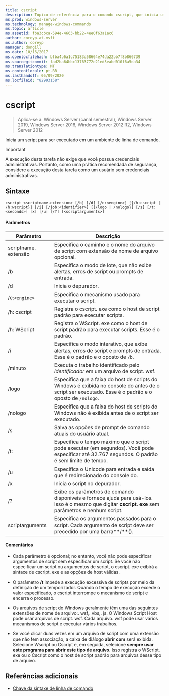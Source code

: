 ```yaml
---
title: cscript
description: Tópico de referência para o comando cscript, que inicia um script para que ele seja executado em um ambiente de linha de comando.
ms.prod: windows-server
ms.technology: manage-windows-commands
ms.topic: article
ms.assetid: fba3cbca-594e-4663-bb22-4ee0f63a1ac6
author: coreyp-at-msft
ms.author: coreyp
manager: dongill
ms.date: 10/16/2017
ms.openlocfilehash: bfba4b6a1c75183d58664e74da22bb7f8b866739
ms.sourcegitcommit: fad2ba64bbc13763772e21ed3eabd010f6a5da34
ms.translationtype: MT
ms.contentlocale: pt-BR
ms.lasthandoff: 05/09/2020
ms.locfileid: "82993158"
---
```

# <a name="cscript"></a>cscript

> Aplica-se a: Windows Server (canal semestral), Windows Server 2019, Windows Server 2016, Windows Server 2012 R2, Windows Server 2012

Inicia um script para ser executado em um ambiente de linha de comando.

>[!IMPORTANT]
> A execução desta tarefa não exige que você possua credenciais administrativas. Portanto, como uma prática recomendada de segurança, considere a execução desta tarefa como um usuário sem credenciais administrativas.

## <a name="syntax"></a>Sintaxe

```
cscript <scriptname.extension> [/b] [/d] [/e:<engine>] [{/h:cscript | /h:wscript}] [/i] [/job:<identifier>] [{/logo | /nologo}] [/s] [/t:<seconds>] [x] [/u] [/?] [<scriptarguments>]
```

#### <a name="parameters"></a>Parâmetros

| Parâmetro | Descrição |
| --------- | ----------- |
| scriptname. extensão | Especifica o caminho e o nome do arquivo de script com extensão de nome de arquivo opcional. |
| /b | Especifica o modo de lote, que não exibe alertas, erros de script ou prompts de entrada. |
| /d | Inicia o depurador. |
| /e:`<engine>` | Especifica o mecanismo usado para executar o script. |
| /h: cscript | Registra o cscript. exe como o host de script padrão para executar scripts. |
| /h: WScript | Registra o WScript. exe como o host de script padrão para executar scripts. Esse é o padrão. |
| /i | Especifica o modo interativo, que exibe alertas, erros de script e prompts de entrada. Esse é o padrão e o oposto de `/b`. |
| /minuto<identifier> | Executa o trabalho identificado pelo *identificador* em um arquivo de script. wsf. |
| /logo | Especifica que a faixa do host de scripts do Windows é exibida no console do antes de o script ser executado. Esse é o padrão e o oposto de `/nologo`. |
| /nologo | Especifica que a faixa do host de scripts do Windows não é exibida antes de o script ser executado. |
| /s | Salva as opções de prompt de comando atuais do usuário atual. |
| /t:<seconds> | Especifica o tempo máximo que o script pode executar (em segundos). Você pode especificar até 32.767 segundos. O padrão é sem limite de tempo. |
| /u | Especifica o Unicode para entrada e saída que é redirecionado do console do. |
| /x | Inicia o script no depurador. |
| /? | Exibe os parâmetros de comando disponíveis e fornece ajuda para usá-los. Isso é o mesmo que digitar **cscript. exe** sem parâmetros e nenhum script. |
| scriptarguments | Especifica os argumentos passados para o script. Cada argumento de script deve ser precedido por uma barra**/**(). |

#### <a name="remarks"></a>Comentários

- Cada parâmetro é opcional; no entanto, você não pode especificar argumentos de script sem especificar um script. Se você não especificar um script ou argumentos de script, o cscript. exe exibirá a sintaxe de cscript. exe e as opções de host válidas.

- O parâmetro **/t** impede a execução excessiva de scripts por meio da definição de um temporizador. Quando o tempo de execução excede o valor especificado, o cscript interrompe o mecanismo de script e encerra o processo.

- Os arquivos de script do Windows geralmente têm uma das seguintes extensões de nome de arquivo:. wsf,. vbs,. js. O Windows Script Host pode usar arquivos de script. wsf. Cada arquivo. wsf pode usar vários mecanismos de script e executar vários trabalhos.

- Se você clicar duas vezes em um arquivo de script com uma extensão que não tem associação, a caixa de diálogo **abrir com** será exibida. Selecione Wscript ou Cscript e, em seguida, selecione **sempre usar este programa para abrir este tipo de arquivo**. Isso registra o WScript. exe ou o Cscript como o host de script padrão para arquivos desse tipo de arquivo.

## <a name="additional-references"></a>Referências adicionais

- [Chave da sintaxe de linha de comando](command-line-syntax-key.md)
